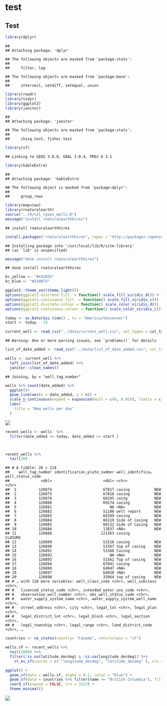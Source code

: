 test
================

## Test

``` r
library(dplyr)
```

    ## 
    ## Attaching package: 'dplyr'

    ## The following objects are masked from 'package:stats':
    ## 
    ##     filter, lag

    ## The following objects are masked from 'package:base':
    ## 
    ##     intersect, setdiff, setequal, union

``` r
library(readr)
library(tidyr)
library(ggplot2)
library(janitor)
```

    ## 
    ## Attaching package: 'janitor'

    ## The following objects are masked from 'package:stats':
    ## 
    ##     chisq.test, fisher.test

``` r
library(sf)
```

    ## Linking to GEOS 3.8.0, GDAL 3.0.4, PROJ 6.3.1

``` r
library(kableExtra)
```

    ## 
    ## Attaching package: 'kableExtra'

    ## The following object is masked from 'package:dplyr':
    ## 
    ##     group_rows

``` r
library(mapview)
library(rnaturalearth)
source("../R/col_types_wells.R")
message("install rnaturalearthhires")
```

    ## install rnaturalearthhires

``` r
install.packages("rnaturalearthhires", repos = "http://packages.ropensci.org", type = "source")
```

    ## Installing package into '/usr/local/lib/R/site-library'
    ## (as 'lib' is unspecified)

``` r
message("done install rnaturalearthhires")
```

    ## done install rnaturalearthhires

``` r
bc_yellow <- "#e3a82b"
bc_blue <- "#234075"

ggplot2::theme_set(theme_light()) 
options(ggplot2.discrete.fill  = function() scale_fill_viridis_d()) # these scales are colorbliend friendly and start with "cooperators blue"
options(ggplot2.continuous.fill  = function() scale_fill_viridis_c())
options(ggplot2.discrete.colour = function() scale_color_viridis_d())
options(ggplot2.continuous.colour = function() scale_color_viridis_c())

today <- as.Date(Sys.time() , tz = "America/Vancouver")
start <- today - 14 
```

``` r
current_well <- read_csv("../data/current_well.csv", col_types = col_types_wells )# from R/coltypes_well 
```

    ## Warning: One or more parsing issues, see `problems()` for details

``` r
list_of_date_added <- read_csv("../data/list_of_date_added.csv", col_types =  readr::cols(well_tag_number = col_double(), date_added = col_date()))

wells <- current_well %>% 
  left_join(list_of_date_added) %>%
  janitor::clean_names() 
```

    ## Joining, by = "well_tag_number"

``` r
wells %>% count(date_added) %>%
  ggplot()+
  geom_line(aes(x = date_added, y = n)) +
  scale_y_continuous(expand = expansion(mult = c(0, 0.05)), limits = c(0, NA)) +
  labs(
    title = "New wells per day"
  )
```

![](test_github_report_files/figure-gfm/unnamed-chunk-3-1.png)<!-- -->

``` r
recent_wells <- wells  %>% 
  filter(date_added <= today, date_added >= start )



recent_wells %>% 
  tail(20)
```

    ## # A tibble: 20 × 114
    ##    well_tag_number identification_plate_number well_identifica… well_status_code
    ##              <dbl>                       <dbl> <chr>            <chr>           
    ##  1          126874                       67817 casing           NEW             
    ##  2          126875                       67816 casing           NEW             
    ##  3          126876                       68295 caing            NEW             
    ##  4          126880                       69274 casing           NEW             
    ##  5          126881                          NA <NA>             NEW             
    ##  6          126882                       51188 well report      NEW             
    ##  7          126883                       64389 casing           NEW             
    ##  8          126884                       66119 Side of Casing   NEW             
    ##  9          126885                       66132 Side of Casing   NEW             
    ## 10          126886                       13837 <NA>             NEW             
    ## 11          126888                      121563 casing           CLOSURE         
    ## 12          126889                       51516 casing           NEW             
    ## 13          126890                       51567 top of casing    NEW             
    ## 14          126891                       51566 Casing           NEW             
    ## 15          126892                          NA <NA>             NEW             
    ## 16          126893                       51562 Top of casing    NEW             
    ## 17          126894                       67841 casing           NEW             
    ## 18          126896                       64947 <NA>             NEW             
    ## 19          126897                       64928 <NA>             NEW             
    ## 20          126898                       33964 top of casing    NEW             
    ## # … with 110 more variables: well_class_code <chr>, well_subclass <chr>,
    ## #   licenced_status_code <chr>, intended_water_use_code <chr>,
    ## #   observation_well_number <chr>, obs_well_status_code <chr>,
    ## #   water_supply_system_name <chr>, water_supply_system_well_name <chr>,
    ## #   street_address <chr>, city <chr>, legal_lot <chr>, legal_plan <chr>,
    ## #   legal_district_lot <chr>, legal_block <chr>, legal_section <chr>,
    ## #   legal_township <chr>, legal_range <chr>, land_district_code <chr>, …

``` r
countries <- ne_states(country= "Canada", returnclass = "sf")

wells.sf <- recent_wells %>% 
  tail(1000) %>% 
  filter(!is.na(latitude_decdeg) & !is.na(longitude_decdeg)) %>%
    st_as_sf(coords = c( "longitude_decdeg", "latitude_decdeg" ), crs = 4326, remove = FALSE) 

ggplot() +
  geom_sf(data = wells.sf, alpha = 0.2, color = "blue") +
  geom_sf(data = countries %>% filter(name == "British Columbia"), fill  = NA) +
  coord_sf(expand = FALSE, crs = 3153) + 
  theme_minimal()
```

![](test_github_report_files/figure-gfm/unnamed-chunk-5-1.png)<!-- -->
